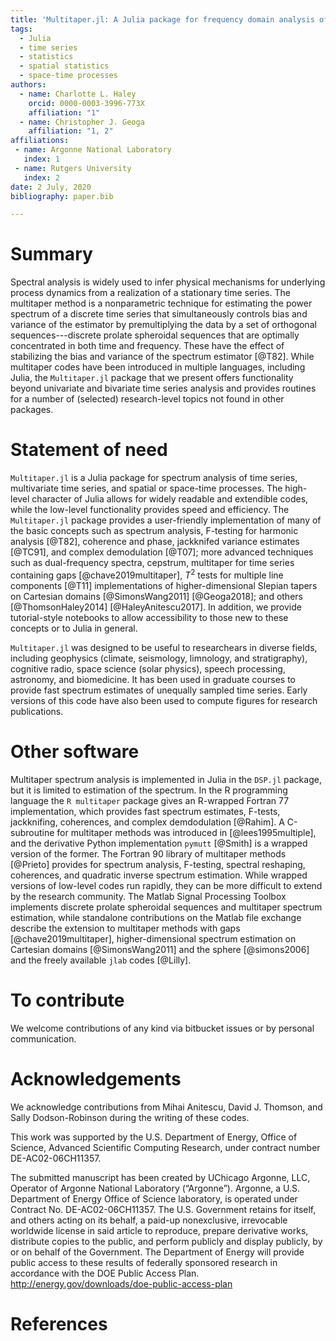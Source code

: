 ```yaml
---
title: 'Multitaper.jl: A Julia package for frequency domain analysis of time series'
tags:
  - Julia
  - time series
  - statistics
  - spatial statistics
  - space-time processes
authors:
  - name: Charlotte L. Haley
    orcid: 0000-0003-3996-773X
    affiliation: "1" 
  - name: Christopher J. Geoga
    affiliation: "1, 2"
affiliations:
 - name: Argonne National Laboratory
   index: 1
 - name: Rutgers University
   index: 2
date: 2 July, 2020
bibliography: paper.bib

---
```


# Summary

Spectral analysis is widely used to infer physical mechanisms for underlying
process dynamics from a realization of a stationary time series. The multitaper
method is a nonparametric technique for estimating the power spectrum of a discrete
time series that simultaneously controls bias and variance of the estimator by
premultiplying the data by a set of orthogonal sequences---discrete prolate
spheroidal sequences that are optimally concentrated in both time and frequency.
These have the effect of stabilizing the bias and variance of the spectrum estimator
[@T82]. While multitaper codes have been introduced in multiple languages, including
Julia, the `Multitaper.jl` package that we present offers functionality beyond
univariate and bivariate time series analysis and provides routines for a number of
(selected) research-level topics not found in other packages.

# Statement of need

`Multitaper.jl` is a Julia package for spectrum analysis of time series, multivariate
time series, and spatial or space-time processes. The high-level character of Julia
allows for widely readable and extendible codes, while the low-level functionality
provides speed and efficiency. The `Multitaper.jl` package provides a user-friendly
implementation of many of the basic concepts such as spectrum analysis, F-testing for
harmonic analysis [@T82], coherence and phase, jackknifed variance estimates [@TC91],
and complex demodulation [@T07]; more advanced techniques such as dual-frequency
spectra, cepstrum, multitaper for time series containing gaps [@chave2019multitaper],
$T^2$ tests for multiple line components [@T11] implementations of higher-dimensional
Slepian tapers on Cartesian domains [@SimonsWang2011] [@Geoga2018]; and others
[@ThomsonHaley2014] [@HaleyAnitescu2017]. In addition, we provide tutorial-style
notebooks to allow accessibility to those new to these concepts or to Julia in
general.

`Multitaper.jl` was designed to be useful to researchears in diverse fields,
including geophysics (climate, seismology, limnology, and stratigraphy), cognitive
radio, space science (solar physics), speech processing, astronomy, and biomedicine.
It has been used in graduate courses to provide fast spectrum estimates of unequally
sampled time series. Early versions of this code have also been used to compute
figures for research publications.

# Other software

Multitaper spectrum analysis is implemented in Julia in the `DSP.jl` package, but
it is limited to estimation of the spectrum. In the R programming language the `R
multitaper` package gives an R-wrapped Fortran 77 implementation, which provides
fast spectrum estimates, F-tests, jackknifing, coherences, and complex demdodulation
[@Rahim]. A C-subroutine for multitaper methods was introduced in
[@lees1995multiple], and the derivative Python implementation `pymutt` [@Smith] is
a wrapped version of the former.  The Fortran 90 library of multitaper methods
[@Prieto] provides for spectrum analysis, F-testing, spectral reshaping, coherences,
and quadratic inverse spectrum estimation. While wrapped versions of low-level codes
run rapidly, they can be more difficult to extend by the research community. The
Matlab Signal Processing Toolbox implements discrete prolate spheroidal sequences and
multitaper spectrum estimation, while standalone contributions on the Matlab file exchange
describe the extension to multitaper methods with gaps [@chave2019multitaper],
higher-dimensional spectrum estimation on Cartesian domains [@SimonsWang2011] and the
sphere [@simons2006] and the freely available `jlab` codes [@Lilly].

# To contribute

We welcome contributions of any kind via bitbucket issues or by personal
communication. 

# Acknowledgements
We acknowledge contributions from Mihai Anitescu, David J. Thomson, and
Sally Dodson-Robinson during the writing of these codes.

This work was supported by the U.S. Department of Energy, Office of Science, Advanced
Scientific Computing Research, under contract number DE-AC02-06CH11357.

The submitted manuscript has been created by UChicago Argonne, LLC, Operator of
Argonne National Laboratory (“Argonne”). Argonne, a U.S. Department of Energy Office
of Science laboratory, is operated under Contract No. DE-AC02-06CH11357. The U.S.
Government retains for itself, and others acting on its behalf, a paid-up
nonexclusive, irrevocable worldwide license in said article to reproduce, prepare
derivative works, distribute copies to the public, and perform publicly and display
publicly, by or on behalf of the Government. The Department of Energy will provide
public access to these results of federally sponsored research in accordance with the
DOE Public Access Plan. http://energy.gov/downloads/doe-public-access-plan


# References
